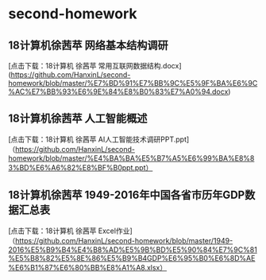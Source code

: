 # second-homework
##  18计算机徐茜苹 网络基本结构调研
[点击下载：18计算机 徐茜苹 常用互联网数据结构.docx]
(https://github.com/HanxinL/second-homework/blob/master/%E7%BD%91%E7%BB%9C%E5%9F%BA%E6%9C%AC%E7%BB%93%E6%9E%84%E8%B0%83%E7%A0%94.docx)




##   18计算机徐茜苹 人工智能概述 
[点击下载：18计算机 徐茜苹 AI人工智能技术调研PPT.ppt]
（https://github.com/HanxinL/second-homework/blob/master/%E4%BA%BA%E5%B7%A5%E6%99%BA%E8%83%BD%E6%A6%82%E8%BF%B0ppt.ppt）



##   18计算机徐茜苹 1949-2016年中国各省市历年GDP数据汇总表
[点击下载：18计算机 徐茜苹 Excel作业]
（https://github.com/HanxinL/second-homework/blob/master/1949-2016%E5%B9%B4%E4%B8%AD%E5%9B%BD%E5%90%84%E7%9C%81%E5%B8%82%E5%8E%86%E5%B9%B4GDP%E6%95%B0%E6%8D%AE%E6%B1%87%E6%80%BB%E8%A1%A8.xlsx）
